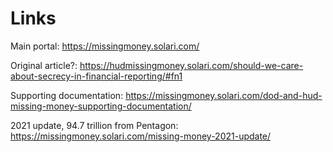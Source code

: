 # Links

Main portal: https://missingmoney.solari.com/

Original article?: https://hudmissingmoney.solari.com/should-we-care-about-secrecy-in-financial-reporting/#fn1

Supporting documentation: https://missingmoney.solari.com/dod-and-hud-missing-money-supporting-documentation/

2021 update, 94.7 trillion from Pentagon: https://missingmoney.solari.com/missing-money-2021-update/